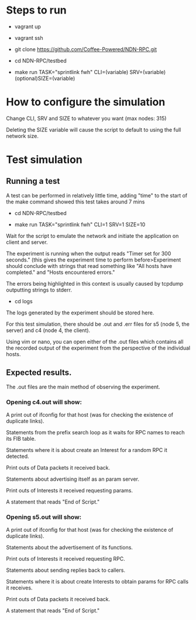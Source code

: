 # Steps to run

- vagrant up 

- vagrant ssh

- git clone https://github.com/Coffee-Powered/NDN-RPC.git

- cd NDN-RPC/testbed

- make run TASK="sprintlink fwh" CLI=(variable) SRV=(variable) (optional)SIZE=(variable)

# How to configure the simulation

Change CLI, SRV and SIZE to whatever you want (max nodes: 315)

Deleting the SIZE variable will cause the script to default to using the full network size.

# Test simulation

## Running a test

A test can be performed in relatively little time, adding "time" to the start of the make command showed this test takes around 7 mins

- cd NDN-RPC/testbed

- make run TASK="sprintlink fwh" CLI=1 SRV=1 SIZE=10

Wait for the script to emulate the network and initiate the application on client and server.

The experiment is running when the output reads "Timer set for 300 seconds." (this gives the experiment time to perform before><item>Experiment should conclude with strings that read something like "All hosts have completed." and "Hosts encountered errors."

The errors being highlighted in this context is usually caused by tcpdump outputting strings to stderr.

- cd logs

The logs generated by the experiment should be stored here.

For this test simulation, there should be .out and .err files for s5 (node 5, the server) and c4 (node 4, the client).

Using vim or nano, you can open either of the .out files which contains all the recorded output of the experiment from the perspective of the individual hosts.

## Expected results.

The .out files are the main method of observing the experiment.

### Opening c4.out will show:

A print out of ifconfig for that host (was for checking the existence of duplicate links).

Statements from the prefix search loop as it waits for RPC names to reach its FIB table.

Statements where it is about create an Interest for a random RPC it detected.

Print outs of Data packets it received back.

Statements about advertising itself as an param server.

Print outs of Interests it received requesting params.

A statement that reads "End of Script."

### Opening s5.out will show:

A print out of ifconfig for that host (was for checking the existence of duplicate links).

Statements about the advertisement of its functions.

Print outs of Interests it received requesting RPC.

Statements about sending replies back to callers.

Statements where it is about create Interests to obtain params for RPC calls it receives.

Print outs of Data packets it received back.

A statement that reads "End of Script."

